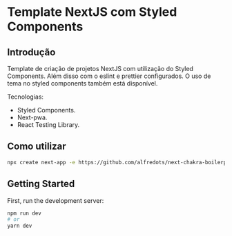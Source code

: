 # Template NextJS com Styled Components

## Introdução
Template de criação de projetos NextJS com utilização do Styled Components. Além disso com o eslint e prettier configurados. O uso de tema no styled components também está disponível.

Tecnologias:
- Styled Components.
- Next-pwa.
- React Testing Library.

## Como utilizar

```bash
npx create next-app -e https://github.com/alfredots/next-chakra-boilerplate
```

## Getting Started

First, run the development server:

```bash
npm run dev
# or
yarn dev
```


